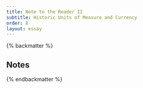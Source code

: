 ```yaml
---
title: Note to the Reader II
subtitle: Historic Units of Measure and Currency
order: 8
layout: essay
---
```


{% backmatter %}

## Notes

{% endbackmatter %}

[^1]: Silver bullion weight, when measured in grams, is typically factored to the third decimal point and rounded up or down. Michèle Bimbenet-Privat, Conservateur général au département des Objets d’art, Musée du Louvre, observed that, generally, French *ancien régime* weight measurements for silver plate did not achieve the same degree of precision as the modern era. Communication from Michèle Bimbenet-Privat of March 6, 2021. On the relevance of scratch weights, or historic weights scratched into antique silver plate, see {% cite 'Burstyn 2005' %}.

[^2]: {% cite 'Perrin 1993' %}, 23; {% cite 'Bimbenet-Privat and Fontaines 1995' %}, front matter, unpaginated.

[^3]: Weight units for silver varied regionally and temporally across the Holy Roman Empire. The Cologne Mark is given here for its relevancy to [cat. nos. 8](/catalogue/8/) and [10](/catalogue/10/). Equivalent to approximately 234 grams, the Mark in the northern duchy of Mecklenburg-Schwerin aligned with that of Cologne (see [cat. no. 8](/catalogue/8/)). Information courtesy of Torsten Fried, Leiter de Münzkabinett, Staatliche Schlösser, Gärten und Kunstsammlungen Mecklenburg-Vorpommern. While the two girandoles, the subject of [cat. no. 10](/catalogue/10/), were made by the Parisian goldsmith Robert Joseph Auguste for the Hanoverian court, silver weight in the correspondence from the London-based patron was given in Cologne Marks. In Hanover, however, the historical unit of one Mark varied from 230.032 to 231.287 grams. Regionally, the silver content in the alloy was lower in Hanover and in the north of the empire (at 12 Lot with a purity of 750 parts per thousand, or 75 percent) than in Cologne and in the south (at 13 Lot with a purity of 812.5 parts per thousand, or 82.25 percent). See {% cite 'Witthöft 1979' %}, 73; {% cite 'Stein 1997' %}, 576–77; {% cite 'Seelig 2002' %}, 106; and {% cite 'Seelig 2012' %}, 76n3, 77. Ulrike Weinhold, Curator, Grünes Gewölbe, Staatliche Kunstsammlungen Dresden, and independent art historian Ines Elsner, Berlin, kindly clarified regional variations of bullion weight measures within the Holy Roman Empire; Ulrike Weinhold and Ines Elsner, email message to author, April 8, 2021.

[^4]: One troy pound consists of twelve troy ounces (ozt.). James Rothwell, Decorative Arts Curator, National Trust of England, Wales, and Northern Ireland, noted that, in historic lists of English/British silver plate, silver bullion weights were rarely recorded down to the grain level. Typically, the pennyweight (dwt.) was rounded up or down accordingly. James Rothwell, email message to author, January 4, 2021.

[^5]:

[^6]: {% cite 'Sgard 1982' %}, 425–26.

[^7]: {% cite 'Dennis 1960' %}, vol. 2, 10.

[^8]: The price of one marc of silver bullion increased from 52 livres in December 1751 to 52 livres, 10 sous by May 1765. Paris, Archives nationales de France, Minutier central, LXXXIII, 511, May 22, 1765, “Délivrance de mobilier par François Thomas Germain, sculpteur orfèvre du roi,” under the subsection titled “Prem.er avril 1765. No.7. Bordereau et résultat des matières d’orphèvreries remises par Mr. Germain le p.er avril 1765 à la commandite avec le prix des matières et l’apréciation des façons à payer aud.t Sr. Germain.” Images of the document were kindly shared by Peter Fuhring. See {% cite 'Solodkoff 2000' %}, 131–32 (citing a document dated December 15, 1751), and {% cite 'Seelig 2012' %}, 92.

[^9]: The important two-part 1748 publication of *Éléments d’orfèvrerie divisés en deux parties de cinquante feuilles chacune compose par Pierre Germain, marchand orfevre joaillier* by Pierre Germain cost 12 livres per division, each with fifty sheets of designs. See {% cite 'Germain 1748' %} and {% cite 'Bapst 1887' %}, 183n4.

[^10]: Currencies varied regionally and temporally across the Holy Roman Empire. The Convention of Vienna in September 1753, however, set a standard that was widely adopted, though not in Mecklenburg-Schwerin nor in Hanover (see [notes 11](#fn11) and [12](#fn12) below). See {% cite 'Shaw 1896' %}, 374–75, and {% cite 'Koeppe 2010' %}, 90.

[^11]: From 1752 to 1756, the coinage of Mecklenburg-Schwerin and its sister duchy of Mecklenburg-Strelitz aligned with the system prevailing in the neighboring duchy of Brandenburg and in the kingdom of Prussia. These years coincided with the commission of a silver centerpiece, known as *la machine d’argent*, by Christian Ludwig II, duke of Mecklenburg-Schwerin ([cat. no. 8](/catalogue/8/)). See {% cite 'Kunzel 1994' %}, 158–59; Robert Selig, “Eighteenth-Century Currencies,” *The Brigade Dispatch: Journal of the Brigade of the American Revolution* XLIII, no. 3 (Autumn 2013): 16–32, especially 29n12; and {% cite 'Shaw 1896' %}, 379. As a point of reference, the medalist Johann Peter Nonheim, who worked for Christian Ludwig II from 1753 to 1755, earned an annual salary of 300 Thalers. See {% cite 'Fried 2019' %}, especially107n77.

[^12]: The electorate-principality of Hanover aligned with the system used in the duchy of Brunswick-Lüneburg. See {% cite 'Shaw 1896' %}, 373, and {% cite 'Michael 2016' %}. The two girandoles ([cat. no. 10](/catalogue/10/), were made by the Parisian goldsmith Robert Joseph Auguste for the Hanoverian court.

[^13]: The gold sovereign coin minted from the Tudors to James I was equal in value to 20 shillings or one pound sterling silver. Its descendent, the so-called guinea gold coin, was valued in 1717 at 21 shillings, though this rate fluctuated higher. In 1817 a new sovereign coin was introduced equal to 20 shillings or one pound. See “The History of the Gold Sovereign,” The Royal Mint: The Original Maker, accessed July 8, 2020, https://www.royalmint.com/discover/sovereigns/history-of-the-gold-sovereign/.

[^14]: The Bank of England began printing pound notes in the late 1600s, with values derived from the Latin terms of *libra*, *solidus*, *denarius* (for pound, shilling, penny/pence). See “Early Bank Notes,” Bank of England Museum, updated March 4, 2022, https://www.bankofengland.co.uk/museum/online-collections/banknotes/early-banknotes.
